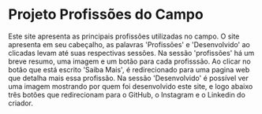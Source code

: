 # Projeto Profissões do Campo
Este site apresenta as principais profissões utilizadas no campo.
O site apresenta em seu cabeçalho, as palavras 'Profissões' e 'Desenvolvido' ao clicadas levam até suas respectivas sessões.
Na sessão 'profissões' há um breve resumo, uma imagem e um botão para cada profisssão. Ao clicar no botão que está escrito 'Saiba Mais', é redirecionado para uma pagina web que detalha mais essa profissão.
Na sessão 'Desenvolvido' é possível ver uma imagem mostrando por quem foi desenvolvido este site, e logo abaixo três botões que redirecionam para o GitHub, o Instagram e o Linkedin do criador.
